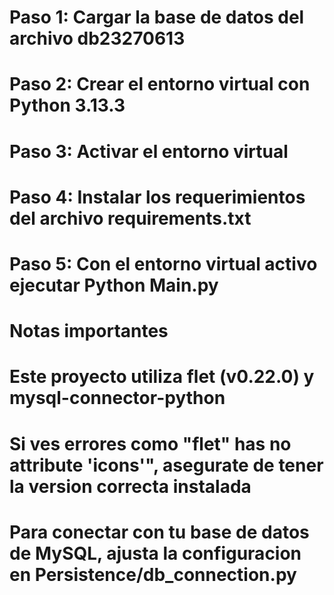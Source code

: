 # Paso 1: Cargar la base de datos del archivo db23270613
# Paso 2: Crear el entorno virtual con Python 3.13.3
# Paso 3: Activar el entorno virtual
# Paso 4: Instalar los requerimientos del archivo requirements.txt
# Paso 5: Con el entorno virtual activo ejecutar Python Main.py

# Notas importantes
# Este proyecto utiliza flet (v0.22.0) y mysql-connector-python
# Si ves errores como "flet" has no attribute 'icons'", asegurate de tener la version correcta instalada
# Para conectar con tu base de datos de MySQL, ajusta la configuracion en Persistence/db_connection.py
